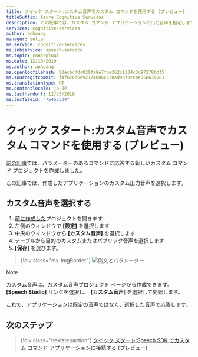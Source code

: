 ```yaml
---
title: クイック スタート:カスタム音声でカスタム コマンドを使用する (プレビュー) - 音声サービス
titleSuffix: Azure Cognitive Services
description: この記事では、カスタム コマンド アプリケーションの出力音声を指定します。
services: cognitive-services
author: anhoang
manager: yetian
ms.service: cognitive-services
ms.subservice: speech-service
ms.topic: conceptual
ms.date: 12/10/2019
ms.author: anhoang
ms.openlocfilehash: b0ecbc4dc030fa8e7fbe362c1304c3c97278bdf5
ms.sourcegitcommit: f4f626d6e92174086c530ed9bf3ccbe058639081
ms.translationtype: HT
ms.contentlocale: ja-JP
ms.lasthandoff: 12/25/2019
ms.locfileid: "75453334"
---
```

# <a name="quickstart-use-custom-commands-with-custom-voice-preview"></a>クイック スタート:カスタム音声でカスタム コマンドを使用する (プレビュー)

[前の記事](./quickstart-custom-speech-commands-create-parameters.md)では、パラメーターのあるコマンドに応答する新しいカスタム コマンド プロジェクトを作成しました。

この記事では、作成したアプリケーションのカスタム出力音声を選択します。

## <a name="select-a-custom-voice"></a>カスタム音声を選択する

1. [前に作成した](./quickstart-custom-speech-commands-create-parameters.md)プロジェクトを開きます
1. 左側のウィンドウで **[設定]** を選択します
1. 中央のウィンドウから **[カスタム音声]** を選択します
1. テーブルから目的のカスタムまたはパブリック音声を選択します
1. **[保存]** を選びます。

> [!div class="mx-imgBorder"]
> ![例文とパラメーター](media/custom-speech-commands/select-custom-voice.png)

> [!NOTE]
> カスタム音声は、カスタム音声プロジェクト ページから作成できます。 **[Speech Studio]** リンクを選択し、 **[カスタム音声**] を選択して開始します。

これで、アプリケーションは既定の音声ではなく、選択した音声で応答します。

## <a name="next-steps"></a>次のステップ
> [!div class="nextstepaction"]
> [クイック スタート:Speech SDK でカスタム コマンド アプリケーションに接続する (プレビュー)](./quickstart-custom-speech-commands-speech-sdk.md)

